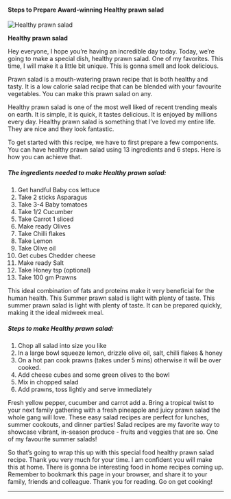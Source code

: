             

#### Steps to Prepare Award-winning Healthy prawn salad

![Healthy prawn salad](https://img-global.cpcdn.com/recipes/9f9dc999b67800c9/751x532cq70/healthy-prawn-salad-recipe-main-photo.jpg)

**Healthy prawn salad**

Hey everyone, I hope you’re having an incredible day today. Today, we’re going to make a special dish, healthy prawn salad. One of my favorites. This time, I will make it a little bit unique. This is gonna smell and look delicious.

Prawn salad is a mouth-watering prawn recipe that is both healthy and tasty. It is a low calorie salad recipe that can be blended with your favourite vegetables. You can make this prawn salad on any.

Healthy prawn salad is one of the most well liked of recent trending meals on earth. It is simple, it is quick, it tastes delicious. It is enjoyed by millions every day. Healthy prawn salad is something that I’ve loved my entire life. They are nice and they look fantastic.

To get started with this recipe, we have to first prepare a few components. You can have healthy prawn salad using 13 ingredients and 6 steps. Here is how you can achieve that.

##### The ingredients needed to make Healthy prawn salad:

1.  Get handful Baby cos lettuce
2.  Take 2 sticks Asparagus
3.  Take 3-4 Baby tomatoes
4.  Take 1/2 Cucumber
5.  Take Carrot 1 sliced
6.  Make ready Olives
7.  Take Chilli flakes
8.  Take Lemon
9.  Take Olive oil
10.  Get cubes Chedder cheese
11.  Make ready Salt
12.  Take Honey tsp (optional)
13.  Take 100 gm Prawns

This ideal combination of fats and proteins make it very beneficial for the human health. This Summer prawn salad is light with plenty of taste. This summer prawn salad is light with plenty of taste. It can be prepared quickly, making it the ideal midweek meal.

##### Steps to make Healthy prawn salad:

1.  Chop all salad into size you like
2.  In a large bowl squeeze lemon, drizzle olive oil, salt, chilli flakes & honey
3.  On a hot pan cook prawns (takes under 5 mins) otherwise it will be over cooked.
4.  Add cheese cubes and some green olives to the bowl
5.  Mix in chopped salad
6.  Add prawns, toss lightly and serve immediately

Fresh yellow pepper, cucumber and carrot add a. Bring a tropical twist to your next family gathering with a fresh pineapple and juicy prawn salad the whole gang will love. These easy salad recipes are perfect for lunches, summer cookouts, and dinner parties! Salad recipes are my favorite way to showcase vibrant, in-season produce - fruits and veggies that are so. One of my favourite summer salads!

So that’s going to wrap this up with this special food healthy prawn salad recipe. Thank you very much for your time. I am confident you will make this at home. There is gonna be interesting food in home recipes coming up. Remember to bookmark this page in your browser, and share it to your family, friends and colleague. Thank you for reading. Go on get cooking!

* * *